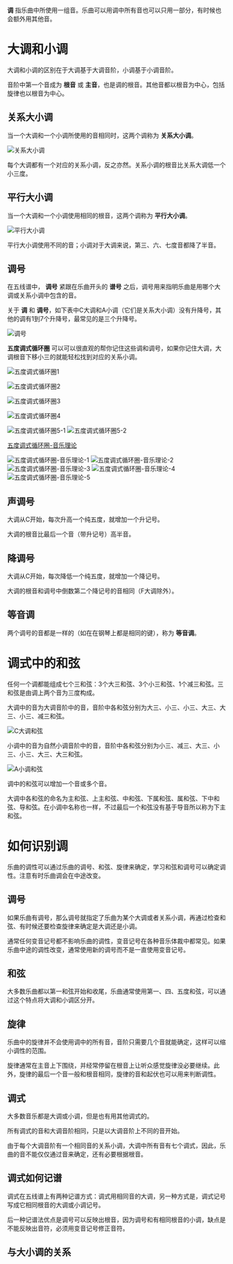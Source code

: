 **调** 指乐曲中所使用一组音。乐曲可以用调中所有音也可以只用一部分，有时候也会额外用其他音。

# 大调和小调

大调和小调的区别在于大调基于大调音阶，小调基于小调音阶。

音阶中第一个音成为 **根音** 或 **主音**，也是调的根音。其他音都以根音为中心，包括旋律也以根音为中心。

## 关系大小调

当一个大调和一个小调所使用的音相同时，这两个调称为 **关系大小调**。

![关系大小调](https://www.pianoabrsm.com/tutorial/music-topic/assets/images/relative-keys.svg)

每个大调都有一个对应的关系小调，反之亦然。关系小调的根音比关系大调低一个小三度。

## 平行大小调

当一个大调和一个小调使用相同的根音，这两个调称为 **平行大小调**。

![平行大小调](https://www.pianoabrsm.com/tutorial/music-topic/assets/images/parallel-keys.svg)

平行大小调使用不同的音；小调对于大调来说，第三、六、七度音都降了半音。

## 调号

在五线谱中， **调号** 紧跟在乐曲开头的 **谱号** 之后，调号用来指明乐曲是用哪个大调或关系小调中包含的音。

关于 **调** 和 **调号**，如下表中C大调和A小调（它们是关系大小调）没有升降号，其他的调有1到7个升降号，最常见的是三个升降号。

![调号](https://www.pianoabrsm.com/tutorial/music-topic/assets/images/key-signature-c-major.svg)

**五度调式循环圈** 可以可以很直观的帮你记住这些调和调号，如果你记住大调，大调根音下移小三的就能轻松找到对应的关系小调。

![五度调式循环圈1](https://pics0.baidu.com/feed/78310a55b319ebc4aa25969555a6fcf31f1716e8.jpeg?token=adc0666829457cd315481ac19e9cd3a4) 

![五度调式循环圈2](https://pics7.baidu.com/feed/503d269759ee3d6d42deb1913293c42d4e4adee0.jpeg@f_auto?token=243c52345089db9c852604c5903e1211)

![五度调式循环圈3](https://pics0.baidu.com/feed/8b82b9014a90f6030aa141080f83dd14b151ed89.jpeg?token=f4529a7da4946665688d543b94b45885)

![五度调式循环圈4](https://pics0.baidu.com/feed/b64543a98226cffc58d74fa678a67e9ff703ea58.jpeg?token=a4cb95c7f491d105612a05d286be701f)

![五度调式循环圈5-1](https://pic4.zhimg.com/v2-94830eec4f35129c3a3e60343a0ef601_1440w.jpg)
![五度调式循环圈5-2](https://pic4.zhimg.com/v2-94830eec4f35129c3a3e60343a0ef601_1440w.jpg)

[五度调式循环圈-音乐理论](https://baijiahao.baidu.com/s?id=1768211769706004135&wfr=spider&for=pc)

![五度调式循环圈-音乐理论-1](https://pics1.baidu.com/feed/a044ad345982b2b7aa624eaf561587e377099b24.jpeg@f_auto?token=7b9da69b73cab771d3da5e1a9deb2109)
![五度调式循环圈-音乐理论-2](https://pics1.baidu.com/feed/d000baa1cd11728b99038c29af448fc2c2fd2cd7.jpeg@f_auto?token=bc649ee407863b8ddc254b4be356e3e6)
![五度调式循环圈-音乐理论-3](https://pics5.baidu.com/feed/b3b7d0a20cf431ad459147342c8ee0a32fdd9844.jpeg@f_auto?token=b4a12d8cb90bcc2b416b1f6ab9c35cad)
![五度调式循环圈-音乐理论-4](https://pics3.baidu.com/feed/8718367adab44aedd996ed3bd5a4cb0da38bfb5e.jpeg@f_auto?token=72eacf73281bc6a94e02952c714ea5b1)
![五度调式循环圈-音乐理论-5](https://pics2.baidu.com/feed/2e2eb9389b504fc2e24d19bb8365ab1d91ef6d46.jpeg@f_auto?token=f075519afeb4e00a0a2bb92cc52959f3)

## 声调号

大调从C开始，每次升高一个纯五度，就增加一个升记号。

大调的根音比最后一个音（带升记号）高半音。

## 降调号

大调从C开始，每次降低一个纯五度，就增加一个降记号。

大调的根音和调号中倒数第二个降记号的音相同（F大调除外）。

## 等音调

两个调号的音都是一样的（如在在钢琴上都是相同的键），称为 **等音调**。

# 调式中的和弦

任何一个调都能组成七个三和弦：3个大三和弦、3个小三和弦、1个减三和弦。三和弦是由调上两个音为三度构成。

大调中的音为大调音阶中的音，音阶中各和弦分别为大三、小三、小三、大三、大三、小三、减三和弦。

![C大调和弦](https://www.pianoabrsm.com/tutorial/music-topic/assets/images/chords-major-key.svg)

小调中的音为自然小调音阶中的音，音阶中各和弦分别为小三、减三、大三、小三、小三、大三、大三和弦。

![A小调和弦](https://www.pianoabrsm.com/tutorial/music-topic/assets/images/chords-minor-key.svg)

调中的和弦可以增加一个音或多个音。

大调中各和弦的命名为主和弦、上主和弦、中和弦、下属和弦、属和弦、下中和弦、导和弦。在小调中名称也一样，不过最后一个和弦没有基于导音所以称为下主和弦。

# 如何识别调

乐曲的调性可以通过乐曲的调号、和弦、旋律来确定，学习和弦和调号可以确定调性。注意有时乐曲调会在中途改变。

## 调号

如果乐曲有调号，那么调号就指定了乐曲为某个大调或者关系小调，再通过检查和弦、有时候还要检查旋律来确定是大调还是小调。

通常任何变音记号都不影响乐曲的调性，变音记号在各种音乐体裁中都常见。如果乐曲中途的调性改变，通常使用新的调号而不是一直使用变音记号。

## 和弦

大多数乐曲都以第一和弦开始和收尾，乐曲通常使用第一、四、五度和弦，可以通过这个特点将大调和小调区分开。

## 旋律

乐曲中的旋律并不会使用调中的所有音，音阶只需要几个音就能确定，这样可以缩小调性的范围。

旋律通常在主音上下围绕，并经常停留在根音上让听众感觉旋律没必要继续。此外，旋律的最后一个音一般和根音相同，旋律的音和起伏也可以用来判断调性。

## 调式

大多数音乐都是大调或小调，但是也有用其他调式的。

所有调式的音和大调音阶相同，只是以大调音阶上不同的音开始。

由于每个大调音阶有一个相同音的关系小调，大调中所有音有七个调式，因此，乐曲的音不能仅仅通过音来确定，还有必要根据根音。

## 调式如何记谱

调式在五线谱上有两种记谱方式：调式用相同音的大调，另一种方式是，调式记号写成它相同根音的大调或小调记号。

后一种记谱法优点是调号可以反映出根音，因为调号和有相同根音的小调，缺点是不能反映出音符，必须用变音记号修正音符。

## 与大小调的关系
